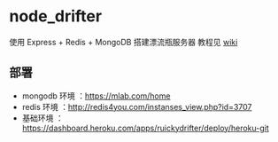 node_drifter
======

使用 Express + Redis + MongoDB 搭建漂流瓶服务器
教程见 [wiki](https://github.com/nswbmw/N-drifter/wiki/_pages)

## 部署
* mongodb 环境 ：https://mlab.com/home
* redis 环境 ：http://redis4you.com/instanses_view.php?id=3707
* 基础环境 ：https://dashboard.heroku.com/apps/ruickydrifter/deploy/heroku-git
